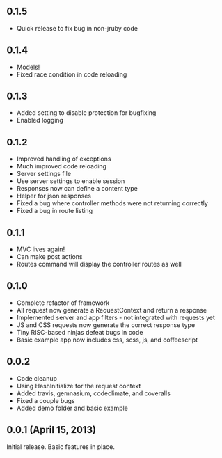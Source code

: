 ## 0.1.5
  - Quick release to fix bug in non-jruby code

## 0.1.4
  - Models!
  - Fixed race condition in code reloading

## 0.1.3
  - Added setting to disable protection for bugfixing
  - Enabled logging

## 0.1.2
  - Improved handling of exceptions
  - Much improved code reloading
  - Server settings file
  - Use server settings to enable session
  - Responses now can define a content type
  - Helper for json responses
  - Fixed a bug where controller methods were not returning correctly
  - Fixed a bug in route listing

## 0.1.1
  - MVC lives again!
  - Can make post actions
  - Routes command will display the controller routes as well

## 0.1.0
  - Complete refactor of framework
  - All request now generate a RequestContext and return a response
  - Implemented server and app filters - not integrated with requests yet
  - JS and CSS requests now generate the correct response type
  - Tiny RISC-based ninjas defeat bugs in code
  - Basic example app now includes css, scss, js, and coffeescript

## 0.0.2

  - Code cleanup
  - Using HashInitialize for the request context
  - Added travis, gemnasium, codeclimate, and coveralls
  - Fixed a couple bugs
  - Added demo folder and basic example

## 0.0.1  (April 15, 2013)

Initial release. Basic features in place.